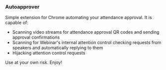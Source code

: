 ### Autoapprover

Simple extension for Chrome automating your attendance approval. It is capable of:
- Scanning video streams for attendance approval QR codes and sending approval confirmations
- Scanning for Webinar's internal attention control checking requests from speakers and automatically replying to them
- Hijacking attention control requests

Use at your own risk. Enjoy!
